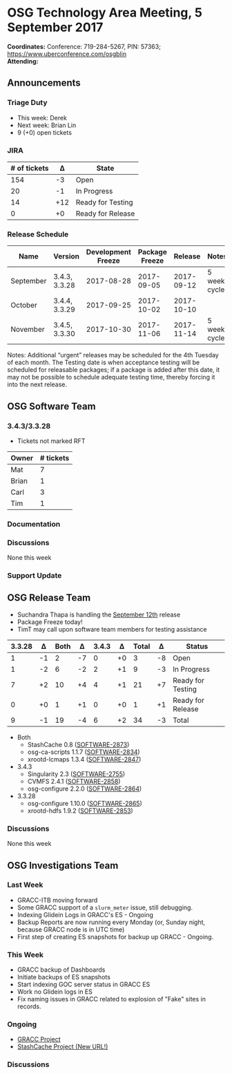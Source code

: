 # OSG Technology Area Meeting, 5 September 2017

**Coordinates:** Conference: 719-284-5267, PIN: 57363; <https://www.uberconference.com/osgblin>  
**Attending:** 


## Announcements


### Triage Duty

-   This week: Derek
-   Next week: Brian Lin
-   9 (+0) open tickets


### JIRA

| # of tickets | &Delta; | State             |
| ------------ | ------- | ----------------- |
| 154          | -3      | Open              |
| 20           | -1      | In Progress       |
| 14           | +12     | Ready for Testing |
| 0            | +0      | Ready for Release |


### Release Schedule

| Name      | Version       | Development Freeze | Package Freeze | Release    | Notes        |
| --------- | ------------- | ------------------ | -------------- | ---------- | ------------ |
| September | 3.4.3, 3.3.28 | 2017-08-28         | 2017-09-05     | 2017-09-12 | 5 week cycle |
| October   | 3.4.4, 3.3.29 | 2017-09-25         | 2017-10-02     | 2017-10-10 |              |
| November  | 3.4.5, 3.3.30 | 2017-10-30         | 2017-11-06     | 2017-11-14 | 5 week cycle |

Notes: Additional “urgent” releases may be scheduled for the 4th Tuesday of each month. The Testing date is when acceptance testing will be scheduled for releasable packages; if a package is added after this date, it may not be possible to schedule adequate testing time, thereby forcing it into the next release.  


## OSG Software Team


### 3.4.3/3.3.28

-   Tickets not marked RFT

| Owner  | # tickets |
| ------ | --------- |
| Mat    | 7         |
| Brian  | 1         |
| Carl   | 3         |
| Tim    | 1         |


### Documentation


### Discussions

None this week  


### Support Update



## OSG Release Team

-   Suchandra Thapa is handling the [September 12th](https://jira.opensciencegrid.org/issues/?filter=15254&jql=project%25252520%2525253D%25252520SOFTWARE%25252520AND%25252520labels%25252520in%25252520(3.3.28%2525252C%252525203.4.3)%25252520ORDER%25252520BY%25252520status%25252520ASC%2525252C%25252520priority%25252520DESC%2525252C%25252520assignee%25252520ASC) release
-   Package Freeze today!
-   TimT may call upon software team members for testing assistance

| 3.3.28 | &Delta; | Both | &Delta; | 3.4.3 | &Delta; | Total | &Delta; | Status            |
| ------ | ------- | ---- | ------- | ----- | ------- | ----- | ------- | ----------------- |
| 1      | -1      | 2    | -7      | 0     | +0      | 3     | -8      | Open              |
| 1      | -2      | 6    | -2      | 2     | +1      | 9     | -3      | In Progress       |
| 7      | +2      | 10   | +4      | 4     | +1      | 21    | +7      | Ready for Testing |
| 0      | +0      | 1    | +1      | 0     | +0      | 1     | +1      | Ready for Release |
| 9      | -1      | 19   | -4      | 6     | +2      | 34    | -3      | Total             |

-   Both  
    -   StashCache 0.8 ([SOFTWARE-2873](https://jira.opensciencegrid.org/browse/SOFTWARE-2873))
    -   osg-ca-scripts 1.1.7 ([SOFTWARE-2834](https://jira.opensciencegrid.org/browse/SOFTWARE-2834))
    -   xrootd-lcmaps 1.3.4 ([SOFTWARE-2847](https://jira.opensciencegrid.org/browse/SOFTWARE-2847))
-   3.4.3  
    -   Singularity 2.3 ([SOFTWARE-2755](https://jira.opensciencegrid.org/browse/SOFTWARE-2755))
    -   CVMFS 2.4.1 ([SOFTWARE-2858](https://jira.opensciencegrid.org/browse/SOFTWARE-2858))
    -   osg-configure 2.2.0 ([SOFTWARE-2864](https://jira.opensciencegrid.org/browse/SOFTWARE-2864))
-   3.3.28  
    -   osg-configure 1.10.0 ([SOFTWARE-2865](https://jira.opensciencegrid.org/browse/SOFTWARE-2865))
    -   xrootd-hdfs 1.9.2 ([SOFTWARE-2853](https://jira.opensciencegrid.org/browse/SOFTWARE-2853))


### Discussions

None this week  


## OSG Investigations Team


### Last Week

-   GRACC-ITB moving forward
-   Some GRACC support of a `slurm_meter` issue, still debugging.
-   Indexing Glidein Logs in GRACC's ES - Ongoing
-   Backup Reports are now running every Monday (or, Sunday night, because GRACC node is in UTC time)
-   First step of creating ES snapshots for backup up GRACC - Ongoing.


### This Week

-   GRACC backup of Dashboards
-   Initiate backups of ES snapshots
-   Start indexing GOC server status in GRACC ES
-   Work no Glidein logs in ES
-   Fix naming issues in GRACC related to explosion of "Fake" sites in records.


### Ongoing

-   [GRACC Project](https://jira.opensciencegrid.org/projects/GRACC/)
-   [StashCache Project (New URL!)](https://opensciencegrid.github.io/StashCache/)


### Discussions

